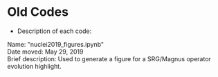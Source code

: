 # Old Codes

* Description of each code:

Name: "nuclei2019_figures.ipynb"<br/>
Date moved: May 29, 2019<br/>
Brief description: Used to generate a figure for a SRG/Magnus operator evolution highlight.

